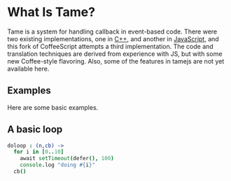What Is Tame?
============

Tame is a system for handling callback in event-based code.  There
were two existing implementations, one in [C++](https://github.com/maxtaco/sfslite), 
and another in [JavaScript](https://github.com/maxtaco/tamejs), and this
fork of CoffeeScript attempts a third implementation. The code and translation
techniques are derived from experience with JS, but with some new Coffee-style
flavoring. Also, some of the features in tamejs are not yet available here.

Examples
----------

Here are some basic examples.

A basic loop
-------


```coffeescript
doloop : (n,cb) ->
  for i in [0..10]
    await setTimeout(defer(), 100)
    console.log "doing #{i}"
  cb()

```


